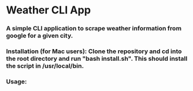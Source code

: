 # Weather CLI App
### A simple CLI application to scrape weather information from google for a given city. 

### Installation (for Mac users): Clone the repository and cd into the root directory and run "bash install.sh". This should install the script in /usr/local/bin.

### Usage:
